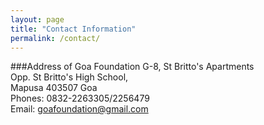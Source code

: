 ```yaml
---
layout: page
title: "Contact Information"
permalink: /contact/
---
```


###Address of Goa Foundation
G-8, St Britto's Apartments  
Opp. St Britto's High School,  
Mapusa 403507 Goa  
Phones: 0832-2263305/2256479  
Email: goafoundation@gmail.com